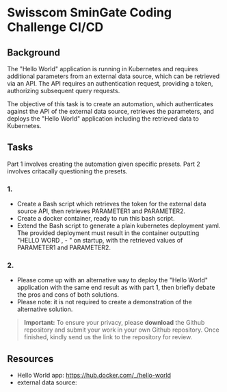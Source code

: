 # Swisscom SminGate Coding Challenge CI/CD

## Background
The "Hello World" application is running in Kubernetes and requires additional parameters from an external data source, which can be retrieved via an API. The API requires an authentication request, providing a token, authorizing subsequent query requests. 

The objective of this task is to create an automation, which authenticates against the API of the external data source, retrieves the parameters, and deploys the "Hello World" application including the retrieved data to Kubernetes.

## Tasks
Part 1 involves creating the automation given specific presets. Part 2 involves critacally questioning the presets.

### 1.
* Create a Bash script which retrieves the token for the external data source API, then retrieves PARAMETER1 and PARAMETER2. 
* Create a docker container, ready to run this bash script.
* Extend the Bash script to generate a plain kubernetes deployment yaml. The provided deployment must result in the container outputting "HELLO WORD , <parmater1> - <parmater1>" on startup, with the retrieved values of PARAMETER1 and PARAMETER2.

### 2.
* Please come up with an alternative way to deploy the "Hello World" application with the same end result as with part 1, then briefly debate the pros and cons of both solutions.
* Please note: it is not required to create a demonstration of the alternative solution.

> **Important:** To ensure your privacy, please **download** the Github repository and submit your work in your own Github repository. Once finished, kindly send us the link to the repository for review.

## Resources
* Hello World app: https://hub.docker.com/_/hello-world
*  external data source: 
